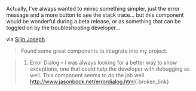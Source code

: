 Actually, I've always wanted to mimic something simpler, just the error message and a more button to see the stack trace... but this component would be wonderful during a beta release, or as something that can be toggled on by the troubleshooting developer...

via [Sijin Joseph](http://weblogs.asp.net/sjoseph/archive/2004/02/13/72341.aspx)

> Found some great components to integrate into my project.
  
> 
  
> 1. Error Dialog – I was always looking for a better way to show exceptions, one that could help the developer with debugging as well. This component seems to do the job well. <http://www.jasonbock.net/errordialog.html>{.broken_link}